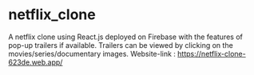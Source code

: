 # netflix_clone
A netflix clone using React.js deployed on Firebase with the features of pop-up trailers <bold>if available</bold>.
Trailers can be viewed by clicking on the movies/series/documentary images.
Website-link : https://netflix-clone-623de.web.app/
